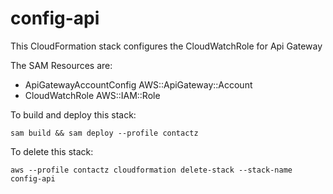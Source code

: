 # config-api

This CloudFormation stack configures the CloudWatchRole for Api Gateway

The SAM Resources are:
- ApiGatewayAccountConfig          AWS::ApiGateway::Account       
- CloudWatchRole                   AWS::IAM::Role                 

To build and deploy this stack:

```
sam build && sam deploy --profile contactz
```

To delete this stack:

```
aws --profile contactz cloudformation delete-stack --stack-name config-api
```
